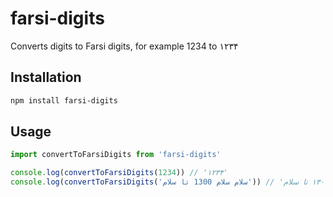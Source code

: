 # farsi-digits
Converts digits to Farsi digits, for example 1234 to ۱۲۳۴

## Installation
```sh
npm install farsi-digits
```

## Usage
```js
import convertToFarsiDigits from 'farsi-digits'

console.log(convertToFarsiDigits(1234)) // '۱۲۳۴'
console.log(convertToFarsiDigits('سلام سلام 1300 تا سلام')) // 'سلام سلام ۱۳۰۰ تا سلام'
```